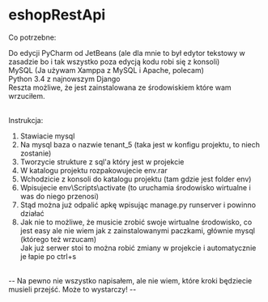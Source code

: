 # eshopRestApi


Co potrzebne:

Do edycji PyCharm od JetBeans (ale dla mnie to był edytor tekstowy w zasadzie bo i tak wszystko poza edycją kodu robi się z konsoli) </br>
MySQL (Ja używam Xamppa z MySQL i Apache, polecam)</br>
Python 3.4 z najnowszym Django</br>
Reszta możliwe, że jest zainstalowana ze środowiskiem które wam wrzuciłem.</br></br>


Instrukcja:</br>
1. Stawiacie mysql</br>
2. Na mysql baza o nazwie tenant_5 (taka jest w konfigu projektu, to niech zostanie)</br>
3. Tworzycie strukture z sql'a który jest w projekcie</br>
4. W katalogu projektu rozpakowujecie env.rar</br>
5. Wchodzicie z konsoli do katalogu projektu (tam gdzie jest folder env)</br>
6. Wpisujecie env\Scripts\activate (to uruchamia środowisko wirtualne i was do niego przenosi)</br>
7. Stąd można już odpalić apkę wpisując manage.py runserver   i powinno działać</br>
8. Jak nie to możliwe, że musicie zrobić swoje wirtualne środowisko, co jest easy ale nie wiem jak z zainstalowanymi paczkami, głównie mysql (którego też wrzucam)</br>
Jak już serwer stoi to można robić zmiany w projekcie i automatycznie je łapie po ctrl+s</br></br>


-- Na pewno nie wszystko napisałem, ale nie wiem, które kroki będziecie musieli przejść. Może to wystarczy! --
